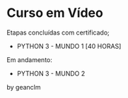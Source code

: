

<h1>Curso em Vídeo</h1>

Etapas concluídas com certificado;

- PYTHON 3 - MUNDO 1 [40 HORAS]



Em andamento:

- PYTHON 3 - MUNDO 2



by geanclm




